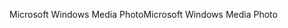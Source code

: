 <span data-ttu-id="b4567-101">Microsoft Windows Media Photo</span><span class="sxs-lookup"><span data-stu-id="b4567-101">Microsoft Windows Media Photo</span></span>